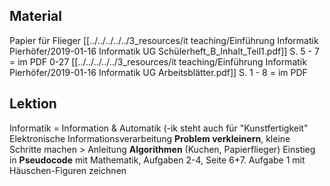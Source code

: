 ## Material
Papier für Flieger
[[../../../../../3_resources/it teaching/Einführung Informatik Pierhöfer/2019-01-16 Informatik UG Schülerheft_B_Inhalt_Teil1.pdf]] S. 5 - 7 = im PDF 0-27
[[../../../../../3_resources/it teaching/Einführung Informatik Pierhöfer/2019-01-16 Informatik UG Arbeitsblätter.pdf]] S. 1 - 8 = im PDF

## Lektion
Informatik = Information & Automatik (-ik steht auch für "Kunstfertigkeit"
Elektronische Informationsverarbeitung
**Problem verkleinern**, kleine Schritte machen > Anleitung
**Algorithmen** (Kuchen, Papierflieger)
	Einstieg in **Pseudocode** mit Mathematik, Aufgaben 2-4, Seite 6+7.
Aufgabe 1 mit Häuschen-Figuren zeichnen